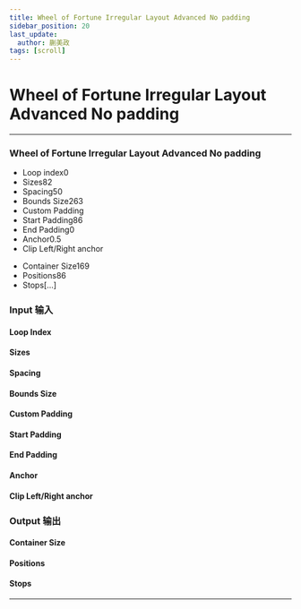 ```yaml
---
title: Wheel of Fortune Irregular Layout Advanced No padding
sidebar_position: 20
last_update:
  author: 蒯美政
tags: [scroll]
---
```


# Wheel of Fortune Irregular Layout Advanced No padding

---

<div className="patch-container">
    <div className="patch processor">
        <h3>Wheel of Fortune Irregular Layout Advanced No padding</h3>
        <ul className="inputs">
            <li>Loop index<span>0</span></li>
            <li>Sizes<span>82</span></li>
            <li>Spacing<span>50</span></li>
            <li>Bounds Size<span>263</span></li>
            <li>Custom Padding<span className="checkbox-off"></span></li>
            <li>Start Padding<span>86</span></li>
            <li>End Padding<span>0</span></li>
            <li>Anchor<span>0.5</span></li>
            <li>Clip Left/Right anchor<span className="checkbox-off"></span></li>
        </ul>
        <ul className="outputs">
            <li>Container Size<span>169</span></li>
            <li>Positions<span>86</span></li>
            <li>Stops<span>[...]</span></li>
        </ul>
    </div>
</div>

<div className="port-descriptions">
<div className="inputs">

### Input 输入

#### Loop Index

#### Sizes

#### Spacing

#### Bounds Size

#### Custom Padding

#### Start Padding

#### End Padding

#### Anchor

#### Clip Left/Right anchor

</div>
<div className="outputs">

### Output 输出

#### Container Size

#### Positions

#### Stops

</div>
</div>

---
